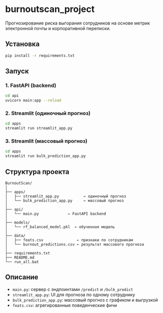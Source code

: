 # burnoutscan_project

Прогнозирование риска выгорания сотрудников на основе метрик электронной почты и корпоративной переписки.

## Установка

```bash
pip install -r requirements.txt
```

## Запуск

### 1. FastAPI (backend)
```bash
cd api
uvicorn main:app --reload
```

### 2. Streamlit (одиночный прогноз)
```bash
cd apps
streamlit run streamlit_app.py
```

### 3. Streamlit (массовый прогноз)
```bash
cd apps
streamlit run bulk_prediction_app.py
```

## Структура проекта

```
BurnoutScan/
│
├── apps/                   
│   ├── streamlit_app.py           ← одиночный прогноз
│   └── bulk_prediction_app.py     ← массовый прогноз
│
├── api/
│   └── main.py             ← FastAPI backend
│
├── models/
│   └── rf_balanced_model.pkl  ← обученная модель
│
├── data/
│   ├── feats.csv               ← признаки по сотрудникам
│   └── burnout_predictions.csv ← результат массового прогноза
│
├── requirements.txt
├── README.md
└── run_all.bat
```

## Описание

- `main.py`: сервер с эндпоинтами `/predict` и `/bulk_predict`
- `streamlit_app.py`: UI для прогноза по одному сотруднику
- `bulk_prediction_app.py`: массовый прогноз с графиком и выгрузкой
- `feats.csv`: агрегированные поведенческие фичи